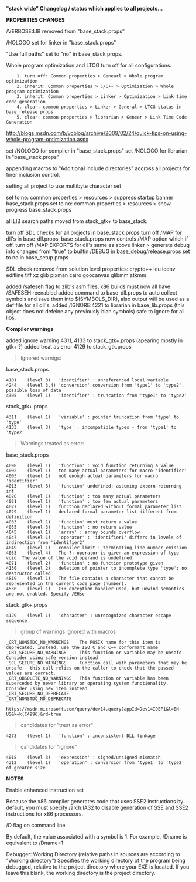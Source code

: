 **"stack wide" Changelog / status which applies to all projects...**


**PROPERTIES CHANGES**

/VERBOSE:LIB removed from "base_stack.props"

/NOLOGO set for linker in "base_stack.props"

"Use full paths" set to "no" in base_stack.props.

Whole program optimization and LTCG turn off for all configurations:

		1. turn off: Common properties > Genearl > Whole program optimization
		2. inherit: Common properties > C/C++ > Optimization > Whole program optimization
		3. inherit: Common properties > Linker > Optimization > Link time code generation
		4. clear: common properties > Linker > General > LTCG status in base_release.props
		5. clear: common properties > librarian > Genear > Link Time Code Generation
		
		
http://blogs.msdn.com/b/vcblog/archive/2009/02/24/quick-tips-on-using-whole-program-optimization.aspx

set /NOLOGO for compiler in "base_stack.props"
set /NOLOGO for librarian in "base_stack.props"

appending macros to "Additional include directories" accross all projects for finer inclusion control.

setting all project to use multibyte character set

set to no: common properties > resources > suppress startup banner base_stack.props
set to no: common properties > resources > show progress base_stack.props

all LIB search paths moved from stack_gtk+ to base_stack.

turn off SDL checks for all projects in base_stack.props
turn off /MAP for dll's in base_dll.props, base_stack.props now controls /MAP option which if off.
turn off /MAP:EXPORTS for dll's same as above
linker > generate debug info changed from "true" to builtin /DEBUG in base_debug/release.props set to no in base_setup.props

SDL check removed from solution level properties:
crypto++
icu
iconv
editline
tiff
xz
glib
pixman
cairo
goocanvas
glibmm
atkmm


added /safeseh flag to zlib's asm files, x86 builds must now all have /SAFESEH reenabled
added command to base_dll.props to auto collect symbols and save them into $(SYMBOLS_DIR), also output will be used as a def file for all dll's.
added /IGNORE:4221 to librarian in base_lib.props (this object does not defeine any previously blah symbols) safe to ignore for all libs.


**Compiler warnings**

added ignore warning 4311, 4133 to stack_gtk+.props (apearing mostly in gtk+ ?)
added treat as error 4129 to stack_gtk.props
 
>Ignored warnigs:

base_stack.props

	4101	(level 3)	'identifier' : unreferenced local variable
	4244	(level 3,4)	'conversion' conversion from 'type1' to 'type2', possible loss of data
	4305	(level 1)	'identifier' : truncation from 'type1' to 'type2'
	
stack_gtk+.props

	4311	(level 1)	'variable' : pointer truncation from 'type' to 'type'
	4133	(level 3)	'type' : incompatible types - from 'type1' to 'type2'


>Warnings treated as error:

base_stack.props

	4098	(level 1)	'function' : void function returning a value
	4002	(level 1)	too many actual parameters for macro 'identifier'
	4003	(level 1)	not enough actual parameters for macro 'identifier'
	4013	(level 3)	'function' undefined; assuming extern returning int
	4020	(level 1)	'function' : too many actual parameters
	4021	(level 1)	'function' : too few actual parameters
	4027	(level 1)	function declared without formal parameter list
	4029	(level 1)	declared formal parameter list different from definition
	4033	(level 1)	'function' must return a value
	4035	(level 3)	'function' : no return value
	4045	(level 1)	'array' : array bounds overflow
	4047	(level 1)	'operator' : 'identifier1' differs in levels of indirection from 'identifier2'
	4049	(level 1)	compiler limit : terminating line number emission
	4053	(level 4)	The ?: operator is given an expression of type void. The value of the void operand is undefined.
	4071	(level 2)	'function' : no function prototype given
	4150	(level 2)	deletion of pointer to incomplete type 'type'; no destructor called
	4819	(level 1)	The file contains a character that cannot be represented in the current code page (number).
	4530	(level 1)	C++ exception handler used, but unwind semantics are not enabled. Specify /EHsc

stack_gtk+.props

	4129	(level 1)	'character' : unrecognized character escape sequence
	
>group of warnings ignored with macros

	_CRT_NONSTDC_NO_WARNINGS	The POSIX name for this item is deprecated. Instead, use the ISO C and C++ conformant name
	_CRT_SECURE_NO_WARNINGS		This function or variable may be unsafe. Consider using safe_version instead
	_SCL_SECURE_NO_WARNINGS		Function call with parameters that may be unsafe - this call relies on the caller to check that the passed values are correct.
	_CRT_OBSOLETE_NO_WARNINGS	This function or variable has been superceded by newer library or operating system functionality. Consider using new_item instead
	_CRT_SECURE_NO_DEPRECATE
	_CRT_NONSTDC_NO_DEPRECATE
	
	https://msdn.microsoft.com/query/dev14.query?appId=Dev14IDEF1&l=EN-US&k=k(C4996)&rd=true
	
>candidates for "treat as error"

	4273	(level 1)	'function' : inconsistent DLL linkage
	
>candidates for "ignore"

	4018	(level 3)	'expression' : signed/unsigned mismatch
	4312	(level 1)	'operation' : conversion from 'type1' to 'type2' of greater size


**NOTES**

Enable enhanced instruction set

Because the x86 compiler generates code that uses SSE2 instructions by default,
you must specify /arch:IA32 to disable generation of SSE and SSE2 instructions for x86 processors.


/D flag on command line

By default, the value associated with a symbol is 1. For example, /Dname is equivalent to /Dname=1


Debugger: Working Directory (relative paths in sources are according to "Working directory")
Specifies the working directory of the program being debugged,
relative to the project directory where your EXE is located.
If you leave this blank, the working directory is the project directory.
